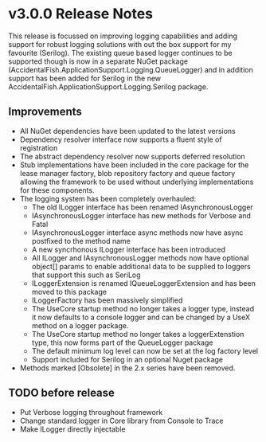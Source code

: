 # v3.0.0 Release Notes

This release is focussed on improving logging capabilities and adding support for robust logging solutions with out the box support for my favourite (Serilog).
The existing queue based logger continues to be supported though is now in a separate NuGet package (AccidentalFish.ApplicationSupport.Logging.QueueLogger) and in addition
support has been added for Serilog in the new AccidentalFish.ApplicationSupport.Logging.Serilog package.

## Improvements

* All NuGet dependencies have been updated to the latest versions
* Dependency resolver interface now supports a fluent style of registration
* The abstract dependency resolver now supports deferred resolution
* Stub implementations have been included in the core package for the lease manager factory, blob repository factory and queue factory allowing the framework to be used without underlying implementations for these components.
* The logging system has been completely overhauled:
	* The old ILogger interface has been renamed IAsynchronousLogger
	* IAsynchronousLogger interface has new methods for Verbose and Fatal
	* IAsynchronousLogger interface async methods now have async postfixed to the method name
	* A new syncrhonous ILogger interface has been introduced
	* All ILogger and IAsynchronousLogger methods now have optional object[] params to enable additional data to be supplied to loggers that support this such as SeriLog
	* ILoggerExtension is renamed IQueueLoggerExtension and has been moved to this package
	* ILoggerFactory has been massively simplified
	* The UseCore startup method no longer takes a logger type, instead it now defaults to a console logger and can be changed by a UseX method on a logger package.
	* The UseCore startup method no longer takes a loggerExtenstion type, this now forms part of the QueueLogger package
	* The default minimum log level can now be set at the log factory level
	* Support included for Serilog in an optional Nuget package
* Methods marked [Obsolete] in the 2.x series have been removed.

## TODO before release

* Put Verbose logging throughout framework
* Change standard logger in Core library from Console to Trace
* Make ILogger directly injectable